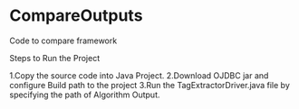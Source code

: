 # CompareOutputs
Code to compare framework

Steps to Run the Project 

1.Copy the source code into Java Project.
2.Download OJDBC jar and configure Build path to the project 
3.Run the TagExtractorDriver.java file by specifying the path of Algorithm Output.
